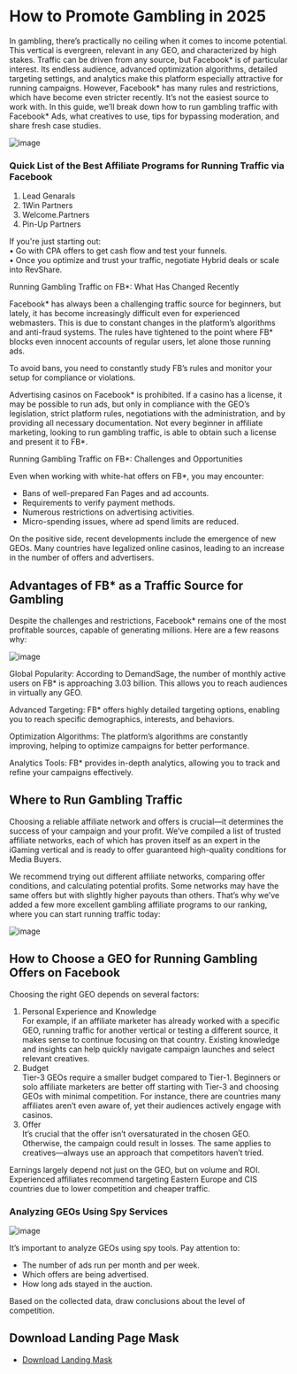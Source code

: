 # How to Promote Gambling in 2025

In gambling, there’s practically no ceiling when it comes to income potential. This vertical is evergreen, relevant in any GEO, and characterized by high stakes. Traffic can be driven from any source, but Facebook\* is of particular interest. Its endless audience, advanced optimization algorithms, detailed targeting settings, and analytics make this platform especially attractive for running campaigns. However, Facebook\* has many rules and restrictions, which have become even stricter recently. It’s not the easiest source to work with. In this guide, we’ll break down how to run gambling traffic with Facebook\* Ads, what creatives to use, tips for bypassing moderation, and share fresh case studies.  

![image](/img/5.1/image1.webp)

### Quick List of the Best Affiliate Programs for Running Traffic via Facebook

1. Lead Genarals  
2. 1Win Partners  
3. Welcome.Partners  
4. Pin-Up Partners

If you're just starting out:  
• Go with CPA offers to get cash flow and test your funnels.  
• Once you optimize and trust your traffic, negotiate Hybrid deals or scale into RevShare.

Running Gambling Traffic on FB\*: What Has Changed Recently

Facebook\* has always been a challenging traffic source for beginners, but lately, it has become increasingly difficult even for experienced webmasters. This is due to constant changes in the platform’s algorithms and anti-fraud systems. The rules have tightened to the point where FB\* blocks even innocent accounts of regular users, let alone those running ads. 

To avoid bans, you need to constantly study FB’s rules and monitor your setup for compliance or violations.

Advertising casinos on Facebook\* is prohibited. If a casino has a license, it may be possible to run ads, but only in compliance with the GEO’s legislation, strict platform rules, negotiations with the administration, and by providing all necessary documentation. Not every beginner in affiliate marketing, looking to run gambling traffic, is able to obtain such a license and present it to FB\*.

Running Gambling Traffic on FB\*: Challenges and Opportunities

Even when working with white-hat offers on FB\*, you may encounter: 

* Bans of well-prepared Fan Pages and ad accounts.  
* Requirements to verify payment methods.  
* Numerous restrictions on advertising activities.  
* Micro-spending issues, where ad spend limits are reduced.

On the positive side, recent developments include the emergence of new GEOs. Many countries have legalized online casinos, leading to an increase in the number of offers and advertisers.

## Advantages of FB\* as a Traffic Source for Gambling

Despite the challenges and restrictions, Facebook\* remains one of the most profitable sources, capable of generating millions. Here are a few reasons why:

![image](/img/5.1/image2.webp)

Global Popularity: According to DemandSage, the number of monthly active users on FB\* is approaching 3.03 billion. This allows you to reach audiences in virtually any GEO.

Advanced Targeting: FB\* offers highly detailed targeting options, enabling you to reach specific demographics, interests, and behaviors.

Optimization Algorithms: The platform’s algorithms are constantly improving, helping to optimize campaigns for better performance.

Analytics Tools: FB\* provides in-depth analytics, allowing you to track and refine your campaigns effectively.

## Where to Run Gambling Traffic

Choosing a reliable affiliate network and offers is crucial—it determines the success of your campaign and your profit. We’ve compiled a list of trusted affiliate networks, each of which has proven itself as an expert in the iGaming vertical and is ready to offer guaranteed high-quality conditions for Media Buyers.

We recommend trying out different affiliate networks, comparing offer conditions, and calculating potential profits. Some networks may have the same offers but with slightly higher payouts than others. That’s why we’ve added a few more excellent gambling affiliate programs to our ranking, where you can start running traffic today:

![image](/img/5.1/image3.webp)

## How to Choose a GEO for Running Gambling Offers on Facebook

Choosing the right GEO depends on several factors:

1. Personal Experience and Knowledge  
   For example, if an affiliate marketer has already worked with a specific GEO, running traffic for another vertical or testing a different source, it makes sense to continue focusing on that country. Existing knowledge and insights can help quickly navigate campaign launches and select relevant creatives.  
2. Budget  
   Tier-3 GEOs require a smaller budget compared to Tier-1. Beginners or solo affiliate marketers are better off starting with Tier-3 and choosing GEOs with minimal competition. For instance, there are countries many affiliates aren’t even aware of, yet their audiences actively engage with casinos.  
3. Offer  
   It’s crucial that the offer isn’t oversaturated in the chosen GEO. Otherwise, the campaign could result in losses. The same applies to creatives—always use an approach that competitors haven’t tried.

Earnings largely depend not just on the GEO, but on volume and ROI. Experienced affiliates recommend targeting Eastern Europe and CIS countries due to lower competition and cheaper traffic.

### Analyzing GEOs Using Spy Services

![image](/img/5.1/image4.webp)

It’s important to analyze GEOs using spy tools. Pay attention to:

* The number of ads run per month and per week.  
* Which offers are being advertised.  
* How long ads stayed in the auction.

Based on the collected data, draw conclusions about the level of competition.

## Download Landing Page Mask

- [Download Landing Mask](/img/5.1/landing-mask.zip)
